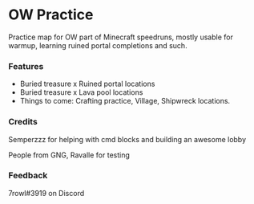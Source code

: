 # OW Practice
Practice map for OW part of Minecraft speedruns, mostly usable for warmup, learning ruined portal completions and such.
### Features
* Buried treasure x Ruined portal locations
* Buried treasure x Lava pool locations
* Things to come: Crafting practice, Village, Shipwreck locations.
### Credits
Semperzzz for helping with cmd blocks and building an awesome lobby 

People from GNG, Ravalle for testing
### Feedback
7rowl#3919 on Discord
